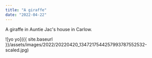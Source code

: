 ```yaml
---
title: "A giraffe"
date: "2022-04-22"
---
```


A giraffe in Auntie Jac's house in Carlow.

![yo yo]({{ site.baseurl }}/assets/images/2022/20220420_1347217544257993787552532-scaled.jpg)
